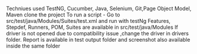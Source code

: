 Techniues used TestNG, Cucumber, Java, Selenium, Git,Page Object Model, Maven clone the project To run a script - Go to src/test/java/Modules/Suites/test.xml and run with testNg Features, Stepdef, Runners, POM, Suites are available in src/test/java/Modules If driver is not opened due to compatibility issue ,change the driver in drivers folder.
Report is available in test output folder and screenshot also available inside the same folder
